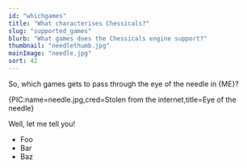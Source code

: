 ```yaml
---
id: "whichgames"
title: "What characterises Chessicals?"
slug: "supported_games"
blurb: "What games does the Chessicals engine support?"
thumbnail: "needlethumb.jpg"
mainImage: "needle.jpg"
sort: 42
---
```


So, which games gets to pass through the eye of the needle in {ME}?

{PIC:name=needle.jpg,cred=Stolen from the internet,title=Eye of the needle}

Well, let me tell you!

- Foo
- Bar
- Baz
